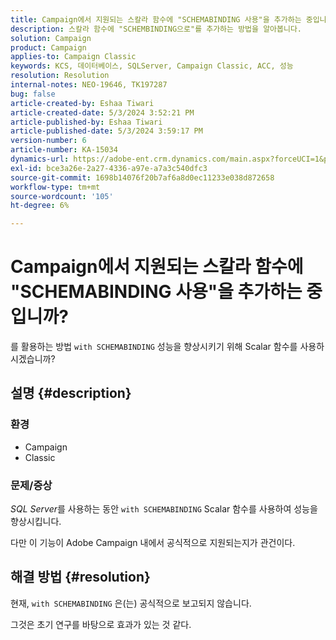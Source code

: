 ```yaml
---
title: Campaign에서 지원되는 스칼라 함수에 "SCHEMABINDING 사용"을 추가하는 중입니까?
description: 스칼라 함수에 "SCHEMBINDING으로"를 추가하는 방법을 알아봅니다.
solution: Campaign
product: Campaign
applies-to: Campaign Classic
keywords: KCS, 데이터베이스, SQLServer, Campaign Classic, ACC, 성능
resolution: Resolution
internal-notes: NEO-19646, TK197287
bug: false
article-created-by: Eshaa Tiwari
article-created-date: 5/3/2024 3:52:21 PM
article-published-by: Eshaa Tiwari
article-published-date: 5/3/2024 3:59:17 PM
version-number: 6
article-number: KA-15034
dynamics-url: https://adobe-ent.crm.dynamics.com/main.aspx?forceUCI=1&pagetype=entityrecord&etn=knowledgearticle&id=912ba41b-6509-ef11-9f89-000d3a32bd42
exl-id: bce3a26e-2a27-4336-a97e-a7a3c540dfc3
source-git-commit: 1698b14076f20b7af6a8d0ec11233e038d872658
workflow-type: tm+mt
source-wordcount: '105'
ht-degree: 6%

---
```


# Campaign에서 지원되는 스칼라 함수에 &quot;SCHEMABINDING 사용&quot;을 추가하는 중입니까?


를 활용하는 방법 `with SCHEMABINDING` 성능을 향상시키기 위해 Scalar 함수를 사용하시겠습니까?

## 설명 {#description}


### <b>환경</b>

- Campaign
- Classic


### <b>문제/증상</b>

*SQL Server*를 사용하는 동안 `with SCHEMABINDING` Scalar 함수를 사용하여 성능을 향상시킵니다.

다만 이 기능이 Adobe Campaign 내에서 공식적으로 지원되는지가 관건이다.


## 해결 방법 {#resolution}


현재, `with SCHEMABINDING` 은(는) 공식적으로 보고되지 않습니다.

그것은 초기 연구를 바탕으로 효과가 있는 것 같다.
